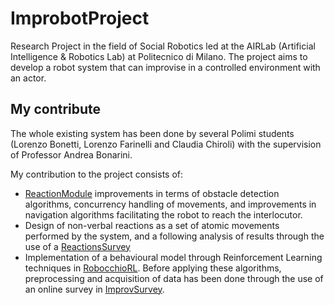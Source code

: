 # ImprobotProject
Research Project in the field of Social Robotics led at the AIRLab (Artificial Intelligence &amp; Robotics Lab) at Politecnico di Milano. 
The project aims to develop a robot system that can improvise in a controlled environment with an actor.

## My contribute

The whole existing system has been done by several Polimi students (Lorenzo Bonetti, Lorenzo Farinelli and Claudia Chiroli) with the supervision of Professor Andrea Bonarini. 

My contribution to the project consists of:
* [ReactionModule](ROS%20Workspace/ReactionModule) improvements in terms of obstacle detection algorithms, concurrency handling of movements, and improvements in navigation algorithms facilitating the robot to reach the interlocutor.
* Design of non-verbal reactions as a set of atomic movements performed by the system, and a following analysis of results through the use of a [ReactionsSurvey](ReactionsSurvey)
* Implementation of a behavioural model through Reinforcement Learning techniques in [RobocchioRL](RobocchioRL). Before applying these algorithms, preprocessing and acquisition of data has been done through the use of an online survey in [ImprovSurvey](ImprovSurvey).
